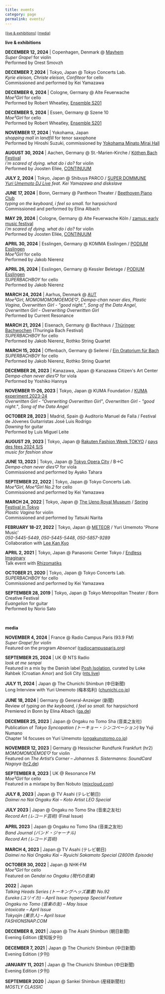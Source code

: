 ```yaml
---
title: events
category: page
permalink: events/
---
```

<small>[[live & exhibitions](#anchor1)]</small>
<small>[[media](#anchor2)]</small>

**live & exhibitions**  

<a id="anchor1"></a>

**DECEMBER 12, 2024** | Copenhagen, Denmark @ [Mayhem](https://mayhemkbh.dk/)  
*Super Grape!* for violin  
Performed by Orest Smovzh  

**DECEMBER 7, 2024** | Tokyo, Japan @ Tokyo Concerts Lab.  
*Kyrie eleison, Christe eleison, Confiteor* for cello  
Commissioned and performed by Kei Yamazawa  

**DECEMBER 6, 2024** | Cologne, Germany @ Alte Feuerwache  
*Moe²Girl* for cello  
Performed by Robert Wheatley, [Ensemble S201](https://www.ensemble-s201.com/)  

**DECEMBER 5, 2024** | Essen, Germany @ Szene 10  
*Moe²Girl* for cello  
Performed by Robert Wheatley, [Ensemble S201](https://www.ensemble-s201.com/)  

**NOVEMBER 17, 2024** | Yokohama, Japan  
*shopping mall in landfill* for tenor saxophone  
Performed by Hiroshi Suzuki, commissioned by [Yokohama Minato Mirai Hall](https://yokohama-minatomiraihall.jp/)  

**AUGUST 30, 2024** | Aachen, Germany @ St.-Marien-Kirche / [Köthen Bach Festival](https://www.bachfesttage.de/)  
*i'm scared of dying. what do i do?* for violin  
Performed by Joosten Ellée, [CONTINUUM](https://www.continuu-m.com/)  

**JULY 2, 2024** | Tokyo, Japan @ Shibuya PARCO / [SUPER DOMMUNE](https://www.dommune.com/)  
*[Yuri Umemoto DJ Live](https://www.youtube.com/watch?v=TuJePa_gSS8&t=2074s) feat. Kei Yamazawa and diskslave*  

**JUNE 17, 2024** | Bonn, Germany @ Pantheon Theater / [Beethoven Piano Club](https://beethoven-piano-club.com/)  
*typing on the keyboard, i feel so small.* for harpsichord  
Commissioned and performed by Elina Albach  

**MAY 29, 2024** | Cologne, Germany @ Alte Feuerwache Köln / [zamus: early music festival](https://www.zamus.de/projects/zamus-early-music-festival)  
*i'm scared of dying. what do i do?* for violin  
Performed by Joosten Ellée, [CONTINUUM](https://www.continuu-m.com/)  

**APRIL 30, 2024** | Esslingen, Germany @ KOMMA Esslingen / [PODIUM Esslingen](https://www.podium-esslingen.de/)  
*Moe²Girl* for cello  
Performed by Jakob Nierenz  

**APRIL 26, 2024** | Esslingen, Germany @ Kessler Beletage / [PODIUM Esslingen](https://www.podium-esslingen.de/)  
*SUPERBACHBOY* for cello  
Performed by Jakob Nierenz  

**MARCH 24, 2024** | Aarhus, Denmark @ [AUT](https://autdk.com/)  
*Moe²Girl*, *МОМОМОМОМОЕМОЕ♡*, *Dempa-chan never dies*, *Plastic Vagina*, *Overwritten Girl - "good night."*, *Song of the Data Angel*, *Overwritten Girl - Overwriting Overwritten Girl*  
Performed by Current Resonance  

**MARCH 21, 2024** | Eisenach, Germany @ Bachhaus / [Thüringer Bachwochen](https://www.thueringer-bachwochen.de/) (Thuringia Bach Festival)  
*SUPERBACHBOY* for cello  
Performed by Jakob Nierenz, Rothko String Quartet  

**MARCH 15, 2024** | Offenbach, Germany @ Seilerei / [Ein Oratorium für Bach](https://rothkostringquartet.de/de/programme/item/49-love-reacts-only-2)  
*SUPERBACHBOY* for cello  
Performed by Jakob Nierenz, Rothko String Quartet  

**DECEMBER 26, 2023** | Kanazawa, Japan @ Kanazawa Citizen's Art Center  
*Dempa-chan never dies♡* for viola  
Performed by Yoshiko Hannya  

**NOVEMBER 11-26, 2023** | Tokyo, Japan @ KUMA Foundation / [KUMA experiment 2023-24](https://kuma-foundation.org/exhibition/07/archives/yuri-umemoto/)  
*Overwritten Girl - "Overwriting Overwritten Girl"*, *Overwritten Girl - "good night."*, *Song of the Data Angel*  

**OCTOBER 28, 2023** | Madrid, Spain @ Auditorio Manuel de Falla / Festival de Jóvenes Guitarristas José Luis Rodrigo  
*Dawning* for guitar  
Performed by Luís Miguel Leite  

**AUGUST 29, 2023** | Tokyo, Japan @ [Rakuten Fashion Week TOKYO](https://rakutenfashionweektokyo.com/en/aboutrfwt/) / [pays des fées 2024 S/S](https://www.wwdjapan.com/articles/1633085)  
*music for fashion show*  

**JUNE 13, 2023** | Tokyo, Japan @ [Tokyo Opera City](https://www.operacity.jp/en/concert/) / B→C  
*Dempa-chan never dies♡* for viola  
Commissioned and performed by Ayako Tahara  

**SEPTEMBER 22, 2022** | Tokyo, Japan @ Tokyo Concerts Lab.  
*Moe²Girl*, *Moe²Girl No.2* for cello  
Commissioned and performed by Kei Yamazawa  

**MARCH 24, 2022** | Tokyo, Japan @ [The Ueno Royal Museum](https://www.ueno-mori.org/about/?enlang) / [Spring Festival in Tokyo](https://www.tokyo-harusai.com/)  
*Plastic Vagina* for violin  
Commissioned and performed by Tatsuki Narita  

**FEBRUARY 18-27, 2022** | Tokyo, Japan @ [METEOR](https://super-meteor.com/) / Yuri Umemoto 'Phone Music'  
*050-5445-5449*, *050-5445-5448*, *050-5857-9289*  
Collaboration with [Lee Kan Kyo](https://leekankyo.com/)  

**APRIL 2, 2021** | Tokyo, Japan @ Panasonic Center Tokyo / [Endless Imaginary](https://rhizomatiks.com/s/event/endlessimaginary/)  
Talk event with [Rhizomatiks](https://rhizomatiks.com/)  

**OCTOBER 21, 2020** | Tokyo, Japan @ Tokyo Concerts Lab.  
*SUPERBACHBOY* for cello  
Commissioned and performed by Kei Yamazawa  

**SEPTEMBER 28, 2019** | Tokyo, Japan @ Tokyo Metropolitan Theater / Born Creative Festival  
*Euangelion* for guitar  
Performed by Norio Sato  

 <br> 

<a id="anchor2"></a>

**media**  

**NOVEMBER 4, 2024** | France @ Radio Campus Paris (93.9 FM)  
*Super Grape! for violin*  
Featured on the program *Absence!* ([radiocampusparis.org](https://www.radiocampusparis.org/emission/99P-absence/RPKL-absence-04112024))  

**SEPTEMBER 25, 2024** | UK @ NTS Radio  
*look at me senpai*  
Featured in a mix by the Danish label [Posh Isolation](https://www.poshisolation.net/), curated by Loke Rahbek (Croatian Amor) and Soli City ([nts.live](https://www.nts.live/shows/posh-isolation/episodes/posh-isolation-25th-september-2024))  

**JULY 11, 2024** | Japan @ The Chunichi Shimbun (中日新聞)  
Long Interview with Yuri Umemoto (梅本佑利) ([chunichi.co.jp](https://www.chunichi.co.jp/article/924718))  

**JUNE 18, 2024** | Germany @ General-Anzeiger (新聞)  
Review of *typing on the keyboard, i feel so small.* for harpsichord  
Premiered in Bonn by Elina Albach ([ga.de](https://ga.de/news/kultur-und-medien/regional/rueckkehr-zu-bach-mit-elina-albach_aid-114638937))  

**DECEMBER 25, 2023** | Japan @ Ongaku no Tomo Sha (音楽之友社)  
Publication of *Tokyo Syncopation (トーキョー・シンコペーション)* by Yuji Numano  
Chapter 14 focuses on Yuri Umemoto ([ongakunotomo.co.jp](https://www.ongakunotomo.co.jp/catalog/detail.php?id=210130))  

**NOVEMBER 12, 2023** | Germany @ Hessischer Rundfunk Frankfurt (hr2)  
*MOMOMOMOEMOE♡* for violin  
Featured on *The Artist’s Corner – Johannes S. Sistermanns: SoundCard Nagoya* ([hr2.de](https://www.hr2.de/programm/sendezeiten/the-artists-corner--johannes-s-sistermanns---soundcard-nagoya,epg-the-artists-corner-736.html))  

**SEPTEMBER 8, 2023** | UK @ Resonance FM  
*Moe²Girl* for cello  
Featured in a mixtape by Ben Nobuto ([mixcloud.com](https://www.mixcloud.com/Resonance/the-sampler-mixtape-61-ben-nobuto/))  

**JULY 8, 2023** | Japan @ TV Asahi (テレビ朝日)  
*Daimei no Nai Ongaku Kai – Koto Artist LEO Special*  

**JULY 2023** | Japan @ Ongaku no Tomo Sha (音楽之友社)  
*Record Art (レコード芸術)* (Final Issue)  

**APRIL 2023** | Japan @ Ongaku no Tomo Sha (音楽之友社)  
*Band Journal (バンド・ジャーナル)*  
*Record Art (レコード芸術)*  

**MARCH 4, 2023** | Japan @ TV Asahi (テレビ朝日)  
*Daimei no Nai Ongaku Kai – Ryuichi Sakamoto Special (2800th Episode)*  

**OCTOBER 30, 2022** | Japan @ NHK-FM  
*Moe²Girl* for cello  
Featured on *Gendai no Ongaku (現代の音楽)*  

**2022** | Japan  
*Talking Heads Series (トーキングヘッズ叢書) No.92*  
*Eureka (ユリイカ) – April Issue: hyperpop Special Feature*  
*Ongaku no Tomo (音楽の友) – May Issue*  
*intoxicate – April Issue*  
*Tokyojin (東京人) – April Issue*  
*FASHIONSNAP.COM*  

**DECEMBER 8, 2021** | Japan @ The Asahi Shimbun (朝日新聞)  
Evening Edition (愛知版夕刊)  

**DECEMBER 7, 2021** | Japan @ The Chunichi Shimbun (中日新聞)  
Evening Edition (夕刊)  

**JANUARY 11, 2021** | Japan @ The Chunichi Shimbun (中日新聞)  
Evening Edition (夕刊)  

**SEPTEMBER 2020** | Japan @ Sankei Shimbun (産経新聞社)  
*MOSTLY CLASSIC*  
